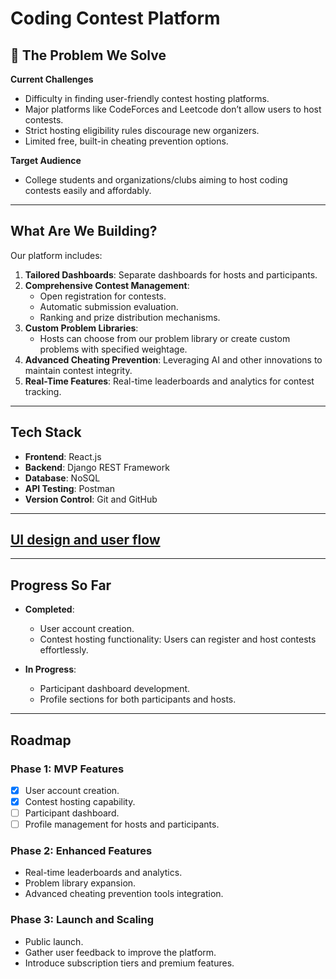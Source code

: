# Coding Contest Platform  

## 🚀 The Problem We Solve  

**Current Challenges**  
- Difficulty in finding user-friendly contest hosting platforms.  
- Major platforms like CodeForces and Leetcode don’t allow users to host contests.  
- Strict hosting eligibility rules discourage new organizers.  
- Limited free, built-in cheating prevention options.  

**Target Audience**  
- College students and organizations/clubs aiming to host coding contests easily and affordably.  

---  

## What Are We Building?  

Our platform includes:  
1. **Tailored Dashboards**: Separate dashboards for hosts and participants.  
2. **Comprehensive Contest Management**:  
   - Open registration for contests.  
   - Automatic submission evaluation.  
   - Ranking and prize distribution mechanisms.  
3. **Custom Problem Libraries**:  
   - Hosts can choose from our problem library or create custom problems with specified weightage.  
4. **Advanced Cheating Prevention**: Leveraging AI and other innovations to maintain contest integrity.  
5. **Real-Time Features**: Real-time leaderboards and analytics for contest tracking.  

---  

## Tech Stack  

- **Frontend**: React.js  
- **Backend**: Django REST Framework  
- **Database**: NoSQL  
- **API Testing**: Postman  
- **Version Control**: Git and GitHub  

---  

## [UI design and user flow]('https://drive.google.com/file/d/1J40CYI-8NkxylgMF8gDJLl2SuoFl9mXi/view?usp=sharing')

--- 

## Progress So Far  

- **Completed**:  
  - User account creation.  
  - Contest hosting functionality: Users can register and host contests effortlessly.  

- **In Progress**:  
  - Participant dashboard development.  
  - Profile sections for both participants and hosts.  

---  

## Roadmap  

### Phase 1: MVP Features  
- [x] User account creation.  
- [x] Contest hosting capability.  
- [ ] Participant dashboard.  
- [ ] Profile management for hosts and participants.  

### Phase 2: Enhanced Features  
- Real-time leaderboards and analytics.  
- Problem library expansion.  
- Advanced cheating prevention tools integration.  

### Phase 3: Launch and Scaling  
- Public launch.  
- Gather user feedback to improve the platform.  
- Introduce subscription tiers and premium features.  
